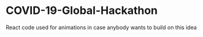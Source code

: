 # COVID-19-Global-Hackathon
React code used for animations in case anybody wants to build on this idea
